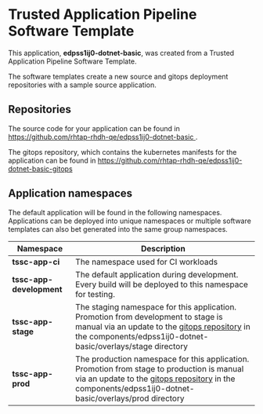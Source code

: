 # Trusted Application Pipeline Software Template

This application, **edpss1ij0-dotnet-basic**, was created from a Trusted Application Pipeline Software Template.

The software templates create a new source and gitops deployment repositories with a sample source application. 

## Repositories

The source code for your application can be found in [https://github.com/rhtap-rhdh-qe/edpss1ij0-dotnet-basic ](https://github.com/rhtap-rhdh-qe/edpss1ij0-dotnet-basic ).
 
The gitops repository, which contains the kubernetes manifests for the application can be found in 
[https://github.com/rhtap-rhdh-qe/edpss1ij0-dotnet-basic-gitops ](https://github.com/rhtap-rhdh-qe/edpss1ij0-dotnet-basic-gitops ) 

## Application namespaces 

The default application will be found in the following namespaces. Applications can be deployed into unique namespaces or multiple software templates can also bet generated into the same group namespaces.  

|  Namespace   |  Description   |  
| -------- | -------- |
| **tssc-app-ci** | The namespace used for CI workloads |
| **tssc-app-development** | The default application during development. Every build will be deployed to this namespace for testing. |
| **tssc-app-stage** | The staging namespace for this application. Promotion from development to stage is manual via an update to the [gitops repository](https://github.com/rhtap-rhdh-qe/edpss1ij0-dotnet-basic-gitops ) in the components/edpss1ij0-dotnet-basic/overlays/stage directory |
| **tssc-app-prod** | The production namespace for this application. Promotion from stage to production is manual via an update to the [gitops repository](https://github.com/rhtap-rhdh-qe/edpss1ij0-dotnet-basic-gitops ) in the components/edpss1ij0-dotnet-basic/overlays/prod directory |